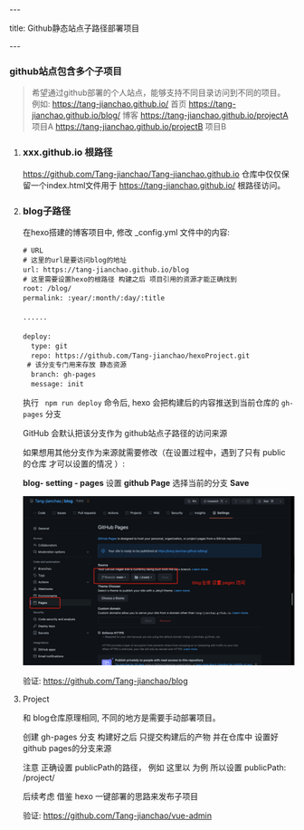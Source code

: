 \---

title: Github静态站点子路径部署项目

\---

### github站点包含多个子项目

> 希望通过github部署的个人站点，能够支持不同目录访问到不同的项目。
> 例如: https://tang-jianchao.github.io/ 首页
> https://tang-jianchao.github.io/blog/ 博客
> https://tang-jianchao.github.io/projectA 项目A
> https://tang-jianchao.github.io/projectB 项目B

1. ### xxx.github.io 根路径

   https://github.com/Tang-jianchao/Tang-jianchao.github.io 仓库中仅仅保留一个index.html文件用于  https://tang-jianchao.github.io/  根路径访问。

   

2. ### blog子路径

   在hexo搭建的博客项目中, 修改  _config.yml 文件中的内容:

   ```xml
   # URL
   # 这里的url是要访问blog的地址
   url: https://tang-jianchao.github.io/blog 
   # 这里需要设置hexo的根路径 构建之后 项目引用的资源才能正确找到
   root: /blog/
   permalink: :year/:month/:day/:title
   
   ......
   
   deploy:
     type: git
     repo: https://github.com/Tang-jianchao/hexoProject.git
   	# 该分支专门用来存放 静态资源
     branch: gh-pages 
     message: init
   ```

   执行 ` npm run deploy` 命令后, hexo 会把构建后的内容推送到当前仓库的 `gh-pages` 分支 

   GitHub 会默认把该分支作为  github站点子路径的访问来源

   如果想用其他分支作为来源就需要修改（在设置过程中，遇到了只有 public 的仓库 才可以设置的情况 ）: 

   **blog- setting - pages**  设置 **github Page** 选择当前的分支  **Save**

   ![](../images/github-pages.png)

   验证: https://github.com/Tang-jianchao/blog 

   

3. Project

   和 blog仓库原理相同, 不同的地方是需要手动部署项目。

   创建 gh-pages 分支 构建好之后 只提交构建后的产物  并在仓库中 设置好github pages的分支来源

   注意 正确设置 publicPath的路径， 例如 这里以 为例 所以设置 publicPath: /project/

   后续考虑 借鉴 hexo 一键部署的思路来发布子项目

   验证: https://github.com/Tang-jianchao/vue-admin

   
